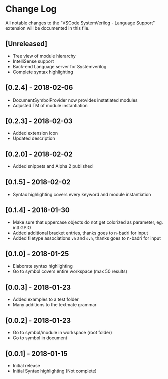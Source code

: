 # Change Log
All notable changes to the "VSCode SystemVerilog - Language Support" extension will be documented in this file.


## [Unreleased]
- Tree view of module hierarchy
- IntelliSense support
- Back-end Language server for Systemverilog
- Complete syntax highlighting

## [0.2.4] - 2018-02-06
- DocumentSymbolProvider now provides instatiated modules
- Adjusted TM of module instantiation 

## [0.2.3] - 2018-02-03
- Added extension icon
- Updated description

## [0.2.0] - 2018-02-02
- Added snippets and Alpha 2 published

## [0.1.5] - 2018-02-02
- Syntax highlighting covers every keyword and module instantiation

## [0.1.4] - 2018-01-30
- Make sure that uppercase objects do not get colorized as parameter, eg. intf.GPIO
- Added additional bracket entries, thanks goes to n-badri for input
- Added filetype associations `vh` and `svh`, thanks goes to n-badri for input

## [0.1.0] - 2018-01-25
- Elaborate syntax highlighting
- Go to symbol covers entire workspace (max 50 results)

## [0.0.3] - 2018-01-23
- Added examples to a test folder
- Many additions to the textmate grammar

## [0.0.2] - 2018-01-23
- Go to symbol/module in workspace (root folder)
- Go to symbol in document

## [0.0.1] - 2018-01-15
- Initial release
- Initial Syntax highlighting (Not complete)
